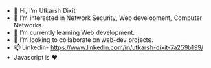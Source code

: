 - 👋 Hi, I’m Utkarsh Dixit
- 👀 I’m interested in Network Security, Web development, Computer Networks.
- 🌱 I’m currently learning Web development.
- 💞️ I’m looking to collaborate on web-dev projects.
- 📫 Linkedin- https://www.linkedin.com/in/utkarsh-dixit-7a259b199/
- Javascript is ❤️
<!---
utkarsh9450/utkarsh9450 is a ✨ special ✨ repository because its `README.md` (this file) appears on your GitHub profile.
You can click the Preview link to take a look at your changes.
--->
